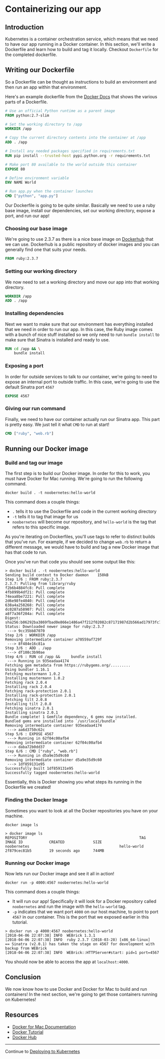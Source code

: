 # Containerizing our app
## Introduction
Kubernetes is a container orchestration service, which means that we need to have our app running in a Docker container. In this section, we'll write a Dockerfile and learn how to build and tag it locally. Checkout `Dockerfile` for the completed dockerfile.

## Writing our Dockerfile
So a Dockerfile can be thought as instructions to build an environment and then run an app within that environment.

Here's an example dockerfile from the [Docker Docs](https://docs.docker.com/get-started/part2/#define-a-container-with-dockerfile) that shows the various parts of a Dockerfile.

```dockerfile
# Use an official Python runtime as a parent image
FROM python:2.7-slim

# Set the working directory to /app
WORKDIR /app

# Copy the current directory contents into the container at /app
ADD . /app

# Install any needed packages specified in requirements.txt
RUN pip install --trusted-host pypi.python.org -r requirements.txt

# Make port 80 available to the world outside this container
EXPOSE 80

# Define environment variable
ENV NAME World

# Run app.py when the container launches
CMD ["python", "app.py"]
```

Our Dockerfile is going to be quite similar. Basically we need to use a ruby base image, install our dependencies, set our working directory, expose a port, and run our app!

### Choosing our base image
We're going to use 2.3.7 as there is a nice base image on [Dockerhub](https://hub.docker.com/_/ruby/) that we can use. Dockerhub is a public repository of docker images and you can generally find one that suits your needs.

```dockerfile
FROM ruby:2.3.7
```

### Setting our working directory
We now need to set a working directory and move our app into that working directory.

```dockerfile
WORKDIR /app
ADD . /app
```

### Installing dependencies
Next we want to make sure that our environment has everything installed that we need in order to run our app. In this case, the Ruby image comes with a bunch of nice stuff installed so we only need to run `bundle install` to make sure that Sinatra is installed and ready to use.

```dockerfile
RUN cd /app && \
    bundle install
```

### Exposing a port
In order for outside services to talk to our container, we're going to need to expose an internal port to outside traffic. In this case, we're going to use the default Sinatra port `4567`

```dockerfile
EXPOSE 4567
```

### Giving our run command
Finally, we need to have our container actually run our Sinatra app. This part is pretty easy. We just tell it what `CMD` to run at start!

```dockerfile
CMD ["ruby", "web.rb"]
```

## Running our Docker image
### Build and tag our image
The first step is to build our Docker image. In order for this to work, you must have Docker for Mac running. We're going to run the following command.

`docker build . -t noobernetes:hello-world`

This command does a couple things:
- `.` tells it to use the Dockerfile and code in the current working directory
- `-t` tells it to tag that image for us
- `noobernetes` will become our repository, and `hello-world` is the tag that refers to this specific image. 

As you're iterating on Dockerfiles, you'll use tags to refer to distinct builds that you've run. For example, if we decided to change `web.rb` to return a different message, we would have to build and tag a new Docker image that has that code to run.
 
 Once you've run that code you should see some output like this:
 
```shell
> docker build . -t noobernetes:hello-world
Sending build context to Docker daemon    150kB
Step 1/6 : FROM ruby:2.3.7
2.3.7: Pulling from library/ruby
f2b6b4884fc8: Pull complete
4fb899b4df21: Pull complete
74eaa8be7221: Pull complete
2d6e98fe4040: Pull complete
638a4a258268: Pull complete
dc0287a58907: Pull complete
a8f7a36f204a: Pull complete
Digest: sha256:b06292ba3869fbad0e866e1486a47f212f02082c87171987d2b566ad17973fc7
Status: Downloaded newer image for ruby:2.3.7
 ---> 9cc35bb87070
Step 2/6 : WORKDIR /app
Removing intermediate container a70559af729f
 ---> 8f484e16c81a
Step 3/6 : ADD . /app
 ---> df108c3b90ae
Step 4/6 : RUN cd /app &&     bundle install
 ---> Running in 935eadaa4174
Fetching gem metadata from https://rubygems.org/.........
Using bundler 1.16.1
Fetching mustermann 1.0.2
Installing mustermann 1.0.2
Fetching rack 2.0.4
Installing rack 2.0.4
Fetching rack-protection 2.0.1
Installing rack-protection 2.0.1
Fetching tilt 2.0.8
Installing tilt 2.0.8
Fetching sinatra 2.0.1
Installing sinatra 2.0.1
Bundle complete! 1 Gemfile dependency, 6 gems now installed.
Bundled gems are installed into `/usr/local/bundle`
Removing intermediate container 935eadaa4174
 ---> aa6d3750c62c
Step 5/6 : EXPOSE 4567
 ---> Running in 62f04c00afb4
Removing intermediate container 62f04c00afb4
 ---> daba72b0dd37
Step 6/6 : CMD ["ruby", "web.rb"]
 ---> Running in d5a9e35d9c60
Removing intermediate container d5a9e35d9c60
 ---> 1df859131e95
Successfully built 1df859131e95
Successfully tagged noobernetes:hello-world
```

Essentially, this is Docker showing you what steps its running in the Dockerfile we created! 

### Finding the Docker Image
Sometimes you want to look at all the Docker repositories you have on your machine.

`docker image ls`
```shell
> docker image ls
REPOSITORY                                                   TAG                                        IMAGE ID            CREATED             SIZE
noobernetes                                         hello-world                                2f879cec81b5        19 seconds ago      744MB
```

### Running our Docker image
Now lets run our Docker image and see it all in action!

`docker run -p 4000:4567 noobernetes:hello-world`

This command does a couple things:
- It will run our app! Specifically it will look for a Docker repository called `noobernetes` and run the image with the `hello-world` tag.
- `-p` indicates that we want port `4000` on our host machine, to point to port `4567` in our container. This is the port that we exposed earlier in this tutorial.

```shell
> docker run -p 4000:4567 noobernetes:hello-world
[2018-04-06 22:07:38] INFO  WEBrick 1.3.1
[2018-04-06 22:07:38] INFO  ruby 2.3.7 (2018-03-28) [x86_64-linux]
== Sinatra (v2.0.1) has taken the stage on 4567 for development with backup from WEBrick
[2018-04-06 22:07:38] INFO  WEBrick::HTTPServer#start: pid=1 port=4567
```

You should now be able to access the app at `localhost:4000`.

## Conclusion
We now know how to use Docker and Docker for Mac to build and run containers! In the next section, we're going to get those containers running on Kubernetes!

## Resources
- [Docker for Mac Documentation](https://docs.docker.com/docker-for-mac)
- [Docker Tutorial](https://docs.docker.com/get-started/)
- [Docker Hub](https://hub.docker.com)

---

Continue to [Deploying to Kubernetes](./4-deploying-to-kubernetes.md)
